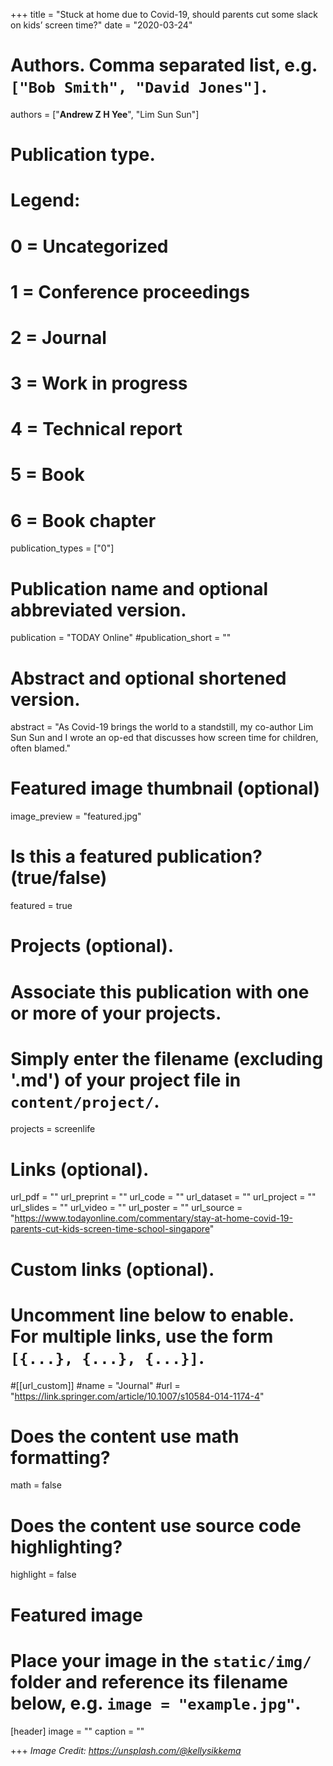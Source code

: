 +++
title = "Stuck at home due to Covid-19, should parents cut some slack on kids’ screen time?"
date = "2020-03-24"

# Authors. Comma separated list, e.g. `["Bob Smith", "David Jones"]`.

authors = ["**Andrew Z H Yee**", "Lim Sun Sun"]

# Publication type.
# Legend:
# 0 = Uncategorized
# 1 = Conference proceedings
# 2 = Journal
# 3 = Work in progress
# 4 = Technical report
# 5 = Book
# 6 = Book chapter
publication_types = ["0"]

# Publication name and optional abbreviated version.
publication = "TODAY Online"
#publication_short = ""

# Abstract and optional shortened version.

abstract = "As Covid-19 brings the world to a standstill, my co-author Lim Sun Sun and I wrote an op-ed that discusses how screen time for children, often blamed."

# Featured image thumbnail (optional)
image_preview = "featured.jpg"

# Is this a featured publication? (true/false)
featured = true

# Projects (optional).
#   Associate this publication with one or more of your projects.
#   Simply enter the filename (excluding '.md') of your project file in `content/project/`.
projects = screenlife

# Links (optional).
url_pdf = ""
url_preprint = ""
url_code = ""
url_dataset = ""
url_project = ""
url_slides = ""
url_video = ""
url_poster = ""
url_source = "https://www.todayonline.com/commentary/stay-at-home-covid-19-parents-cut-kids-screen-time-school-singapore"

# Custom links (optional).
#   Uncomment line below to enable. For multiple links, use the form `[{...}, {...}, {...}]`.
#[[url_custom]]
#name = "Journal"
#url = "https://link.springer.com/article/10.1007/s10584-014-1174-4"

# Does the content use math formatting?
math = false

# Does the content use source code highlighting?
highlight = false
  
# Featured image
# Place your image in the `static/img/` folder and reference its filename below, e.g. `image = "example.jpg"`.
[header]
image = ""
caption = ""

+++
*Image Credit: https://unsplash.com/@kellysikkema*
